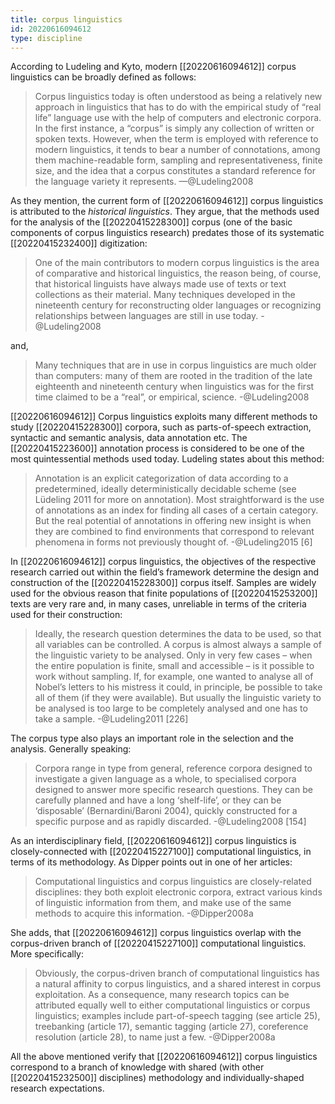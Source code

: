 ```yaml
---
title: corpus linguistics
id: 20220616094612
type: discipline
---
```


According to Ludeling and Kyto, modern [[20220616094612]] corpus linguistics can be broadly defined as follows:
 
> Corpus linguistics today is often understood as being a relatively new approach in linguistics that has to do with the empirical study of “real life” language use with the help of computers and electronic corpora. In the first instance, a “corpus” is simply any collection of written or spoken texts. However, when the term is employed with reference to modern linguistics, it tends to bear a number of connotations, among them machine-readable form, sampling and representativeness, finite size, and the idea that a corpus constitutes a standard reference for the language variety it represents.
—@Ludeling2008

As they mention, the current form of [[20220616094612]] corpus linguistics is attributed to the _historical linguistics_. They argue, that the methods used for the analysis of the [[20220415228300]] corpus (one of the basic components of corpus linguistics research) predates those of its systematic [[20220415232400]] digitization:

> One of the main contributors to modern corpus linguistics is the area of comparative and historical linguistics, the reason being, of course, that historical linguists have always made use of texts or text collections as their material. Many techniques developed in the nineteenth century for reconstructing older languages or recognizing relationships between languages are still in use today. 
-@Ludeling2008

and,

> Many techniques that are in use in corpus linguistics are much older than computers: many of them are rooted in the tradition of the late eighteenth and nineteenth century when linguistics was for the first time claimed to be a “real”, or empirical, science.
-@Ludeling2008

[[20220616094612]] Corpus linguistics exploits many different methods to study [[20220415228300]] corpora, such as parts-of-speech extraction, syntactic and semantic analysis, data annotation etc. The [[20220415223600]] annotation process is considered to be one of the most quintessential methods used today. Ludeling states about this method: 

> Annotation is an explicit categorization of data according to a predetermined, ideally deterministically decidable scheme (see Lüdeling 2011 for more on annotation). Most straightforward is the use of annotations as an index for finding all cases of a certain category. But the real potential of annotations in offering new insight is when they are combined to find environments that correspond to relevant phenomena in forms not previously thought of.
-@Ludeling2015 [6]

In [[20220616094612]] corpus linguistics, the objectives of the respective research carried out within the field’s framework determine the design and construction of the [[20220415228300]] corpus itself. Samples are widely used for the obvious reason that finite populations of [[20220415253200]] texts are very rare and, in many cases, unreliable in terms of the criteria used for their construction:

> Ideally, the research question determines the data to be used, so that all variables can be controlled. A corpus is almost always a sample of the linguistic variety to be analysed. Only in very few cases – when the entire population is finite, small and accessible – is it possible to work without sampling. If, for example, one wanted to analyse all of Nobel’s letters to his mistress it could, in principle, be possible to take all of them (if they were available). But usually the linguistic variety to be analysed is too large to be completely analysed and one has to take a sample.
-@Ludeling2011 [226]

The corpus type also plays an important role in the selection and the analysis. Generally speaking:

> Corpora range in type from general, reference corpora designed to investigate a given language as a whole, to specialised corpora designed to answer more specific research questions. They can be carefully planned and have a long ‘shelf-life’, or they can be ‘disposable’ (Bernardini/Baroni 2004), quickly constructed for a specific purpose and as rapidly discarded.
-@Ludeling2008 [154]

As an interdisciplinary field, [[20220616094612]] corpus linguistics is closely-connected with [[20220415227100]] computational linguistics, in terms of its methodology. As Dipper points out in one of her articles:

> Computational linguistics and corpus linguistics are closely-related disciplines: they both exploit electronic corpora, extract various kinds of linguistic information from them, and make use of the same methods to acquire this information.
-@Dipper2008a

She adds, that [[20220616094612]] corpus linguistics overlap with the corpus-driven branch of [[20220415227100]] computational linguistics. More specifically: 

> Obviously, the corpus-driven branch of computational linguistics has a natural affinity to corpus linguistics, and a shared interest in corpus exploitation. As a consequence, many research topics can be attributed equally well to either computational linguistics or corpus linguistics; examples include part-of-speech tagging (see article 25), treebanking (article 17), semantic tagging (article 27), coreference resolution (article 28), to name just a few.
-@Dipper2008a

All the above mentioned verify that [[20220616094612]] corpus linguistics correspond to a branch of knowledge with shared (with other [[20220415232500]] disciplines) methodology and individually-shaped research expectations.  

